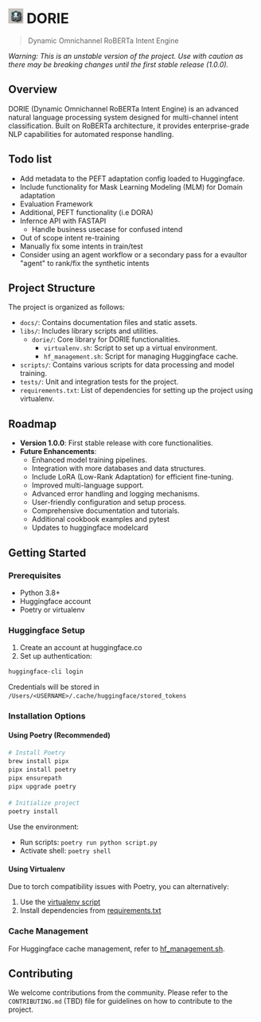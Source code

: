 # <img src="./docs/static/img/Image.jpeg" alt="drawing" width="30"/> DORIE
> Dynamic Omnichannel RoBERTa Intent Engine

*Warning: This is an unstable version of the project. Use with caution as there may be breaking changes until the first stable release (1.0.0).*

## Overview
DORIE (Dynamic Omnichannel RoBERTa Intent Engine) is an advanced natural language processing system designed for multi-channel intent classification. Built on RoBERTa architecture, it provides enterprise-grade NLP capabilities for automated response handling.

## Todo list
- Add metadata to the PEFT adaptation config loaded to Huggingface.
- Include functionality for Mask Learning Modeling (MLM) for Domain adaptation
- Evaluation Framework
- Additional, PEFT functionality (i.e DORA)
- Infernce API with FASTAPI
    - Handle business usecase for confused intend
- Out of scope intent re-training 
- Manually fix some intents in train/test
- Consider using an agent workflow or a secondary pass for a evaultor "agent" to rank/fix the synthetic intents

## Project Structure
The project is organized as follows:
- `docs/`: Contains documentation files and static assets.
- `libs/`: Includes library scripts and utilities.
    - `dorie/`: Core library for DORIE functionalities.
        - `virtualenv.sh`: Script to set up a virtual environment.
        - `hf_management.sh`: Script for managing Huggingface cache.
- `scripts/`: Contains various scripts for data processing and model training.
- `tests/`: Unit and integration tests for the project.
- `requirements.txt`: List of dependencies for setting up the project using virtualenv.

## Roadmap
- **Version 1.0.0**: First stable release with core functionalities.
- **Future Enhancements**:
    - Enhanced model training pipelines.
    - Integration with more databases and data structures.
    - Include LoRA (Low-Rank Adaptation) for efficient fine-tuning.
    - Improved multi-language support.
    - Advanced error handling and logging mechanisms.
    - User-friendly configuration and setup process.
    - Comprehensive documentation and tutorials.
    - Additional cookbook examples and pytest
    - Updates to huggingface modelcard

## Getting Started

### Prerequisites
- Python 3.8+
- Huggingface account
- Poetry or virtualenv

### Huggingface Setup
1. Create an account at huggingface.co
2. Set up authentication:
```bash
huggingface-cli login
```
Credentials will be stored in `/Users/<USERNAME>/.cache/huggingface/stored_tokens`

### Installation Options

#### Using Poetry (Recommended)
```bash
# Install Poetry
brew install pipx
pipx install poetry
pipx ensurepath
pipx upgrade poetry

# Initialize project
poetry install
```

Use the environment:
- Run scripts: `poetry run python script.py`
- Activate shell: `poetry shell`

#### Using Virtualenv
Due to torch compatibility issues with Poetry, you can alternatively:
1. Use the [virtualenv script](./libs/dorie/virtualenv.sh)
2. Install dependencies from [requirements.txt](./requirements.txt)

### Cache Management
For Huggingface cache management, refer to [hf_management.sh](./libs/dorie/hf_management.sh).

## Contributing
We welcome contributions from the community. Please refer to the `CONTRIBUTING.md` (TBD) file for guidelines on how to contribute to the project.